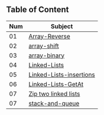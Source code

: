 

## Table of Content

| Num | Subject|
|---- |--------|
|01|[Array-Reverse](./arrayReverse/arrayReverse.md)|
|02|[array-shift](./array-shift/array-shift.md)|array-binary
|03|[array-binary](./array-binary/array-binary.md)|
|04|[Linked-Lists](./linked-lists/Readme.md)|
|05|[Linked-Lists-insertions](./linked-lists/Readme-insertions.md)|
|06|[Linked-Lists-GetAt](./linked-lists/Readme-getAt.md)|
|07|[Zip two linked lists](./llZip/Readme.md)|
|07|[stack-and-queue](./stack-and-queue/Readme.md)|
